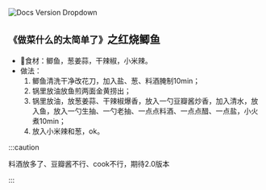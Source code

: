 ![Docs Version Dropdown](/img/food/hongshaojiyu.jpg)

## `《做菜什么的太简单了》`之红烧鲫鱼
- 🥣食材：鲫鱼，葱姜蒜，干辣椒，小米辣。
- 做法：
  1. 鲫鱼清洗干净改花刀，加入盐、葱、料酒腌制10min；
  2. 锅里放油放鱼煎两面金黄捞出；
  3. 锅里放油，放葱姜蒜、干辣椒爆香，放入一勺豆瓣酱炒香，加入清水，放入鱼，放入一勺生抽、一勺老抽、一点点料酒、一点点醋、一点盐，小火煮10min；
  4. 放入小米辣和葱，ok。
   
:::caution

料酒放多了、豆瓣酱不行、cook不行，期待2.0版本

:::
